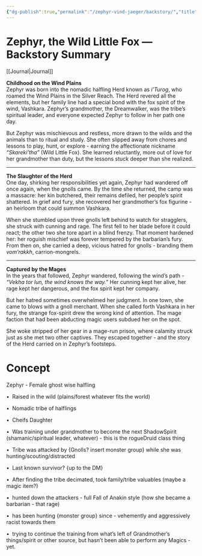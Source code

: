 ```yaml
---
{"dg-publish":true,"permalink":"/zephyr-vind-jaeger/backstory/","title":"Zephyr VindJaeger","tags":["gardenEntry"]}
---
```


# **Zephyr, the Wild Little Fox — Backstory Summary**

[[Journal\|Journal]]

**Childhood on the Wind Plains**  
Zephyr was born into the nomadic halfling Herd known as _i’Turog_, who roamed the Wind Plains in the Silver Reach. The Herd revered all the elements, but her family line had a special bond with the fox spirit of the wind, Vashkara. Zephyr’s grandmother, the Dreamwalker, was the tribe’s spiritual leader, and everyone expected Zephyr to follow in her path one day.

But Zephyr was mischievous and restless, more drawn to the wilds and the animals than to ritual and study. She often slipped away from chores and lessons to play, hunt, or explore - earning the affectionate nickname _“Skareki’tha”_ (Wild Little Fox). She learned reluctantly, more out of love for her grandmother than duty, but the lessons stuck deeper than she realized.

---

**The Slaughter of the Herd**  
One day, shirking her responsibilities yet again, Zephyr had wandered off once again, when the gnolls came. By the time she returned, the camp was a massacre: her kin butchered, their remains defiled, her people’s spirit shattered. In grief and fury, she recovered her grandmother’s fox figurine - an heirloom that could summon Vashkara.

When she stumbled upon three gnolls left behind to watch for stragglers, she struck with cunning and rage. The first fell to her blade before it could react; the other two she tore apart in a blind frenzy. That moment hardened her: her roguish mischief was forever tempered by the barbarian’s fury. From then on, she carried a deep, vicious hatred for gnolls  - branding them _vom’rakkh_, carrion-mongrels.

---

**Captured by the Mages**  
In the years that followed, Zephyr wandered, following the wind’s path  - _“Vekha tor lun, the wind knows the way.”_ Her cunning kept her alive, her rage kept her dangerous, and the fox spirit kept her company.

But her hatred sometimes overwhelmed her judgment. In one town, she came to blows with a gnoll merchant. When she called forth Vashkara in her fury, the strange fox-spirit drew the wrong kind of attention. The mage faction that had been abducting magic users subdued her on the spot.

She woke stripped of her gear in a mage-run prison, where calamity struck just as she met two other captives. They escaped together - and the story of the Herd carried on in Zephyr’s footsteps.

# Concept
Zephyr - Female ghost wise halfling 

•  Raised in the wild (plains/forest whatever fits the world)

•  Nomadic tribe of halflings

•  Cheifs Daughter

•  Was training under grandmother to become the next ShadowSpirit (shamanic/spiritual leader, whatever) - this is the rogueDruid class thing

•  Tribe was attacked by {Gnolls? insert monster group} while she was hunting/scouting/distracted 

•  Last known survivor? {up to the DM}

•  After finding the tribe decimated, took family/tribe valuables (maybe a magic item?)

•  hunted down the attackers - full Fall of Anakin style (how she became a barbarian - that rage)

•  has been hunting {monster group} since - vehemently and aggressively racist towards them

•  trying to continue the training from what’s left of Grandmother’s things/spirit or other source, but hasn’t been able to perform any Magics - yet.